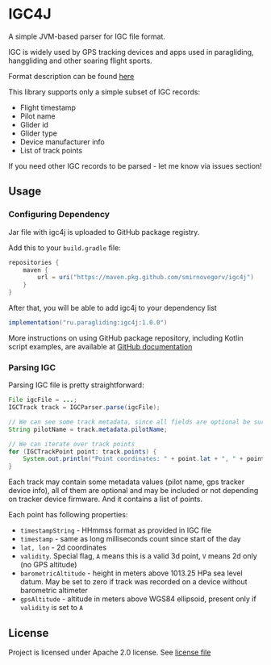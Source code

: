 # IGC4J

A simple JVM-based parser for IGC file format.

IGC is widely used by GPS tracking devices and apps used in paragliding, hanggliding and other soaring flight sports.

Format description can be found [here](https://xp-soaring.github.io/igc_file_format/igc_format_2008.html)

This library supports only a simple subset of IGC records:
* Flight timestamp
* Pilot name
* Glider id
* Glider type
* Device manufacturer info
* List of track points

If you need other IGC records to be parsed - let me know via issues section!

## Usage

### Configuring Dependency

Jar file with igc4j is uploaded to GitHub package registry.

Add this to your `build.gradle` file:

```groovy
repositories {
    maven {
        url = uri("https://maven.pkg.github.com/smirnovegorv/igc4j")
    }
}
```

After that, you will be able to add igc4j to your dependency list

```groovy
implementation("ru.paragliding:igc4j:1.0.0")
```

More instructions on using GitHub package repository, including Kotlin script examples, are available
at [GitHub documentation](https://docs.github.com/en/packages/working-with-a-github-packages-registry/working-with-the-gradle-registry)

### Parsing IGC

Parsing IGC file is pretty straightforward:

```java
File igcFile = ...;
IGCTrack track = IGCParser.parse(igcFile);

// We can see some track metadata, since all fields are optional be sure to check for NULLs
String pilotName = track.metadata.pilotName;

// We can iterate over track points
for (IGCTrackPoint point: track.points) {
    System.out.println("Point coordinates: " + point.lat + ", " + point.lon + ", " + point.gpsAltitude);    
}
```

Each track may contain some metadata values (pilot name, gps tracker device info), all of them are optional
and may be included or not depending on tracker device firmware. And it contains a list of points.

Each point has following properties:

* `timestampString` - HHmmss format as provided in IGC file
* `timestamp` - same as long milliseconds count since start of the day
* `lat, lon` - 2d coordinates
* `validity`. Special flag, `A` means this is a valid 3d point, `V` means 2d only (no GPS altitude)
* `barometricAltitude` - height in meters above 1013.25 HPa sea level datum. May be set to zero if track was recorded on a device without barometric altimeter
* `gpsAltitude` - altitude in meters above WGS84 ellipsoid, present only if `validity` is set to `A` 

## License

Project is licensed under Apache 2.0 license. See [license file](/LICENSE)

